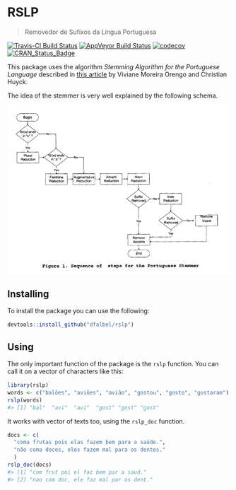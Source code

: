 
<!-- README.md is generated from README.Rmd. Please edit that file -->
RSLP
====

> Removedor de Sufixos da Língua Portuguesa

[![Travis-CI Build Status](https://travis-ci.org/dfalbel/rslp.svg?branch=master)](https://travis-ci.org/dfalbel/rslp) [![AppVeyor Build Status](https://ci.appveyor.com/api/projects/status/github/dfalbel/rslp?branch=master&svg=true)](https://ci.appveyor.com/project/dfalbel/rslp) [![codecov](https://codecov.io/gh/dfalbel/rslp/branch/master/graph/badge.svg)](https://codecov.io/gh/dfalbel/rslp) [![CRAN\_Status\_Badge](http://www.r-pkg.org/badges/version/rslp)](https://cran.r-project.org/package=rslp)

This package uses the algorithm *Stemming Algorithm for the Portuguese Language* described in [this article](http://doi.ieeecomputersociety.org/10.1109/SPIRE.2001.10024) by Viviane Moreira Orengo and Christian Huyck.

The idea of the stemmer is very well explained by the following schema.

![Schema](README-schema.PNG)

Installing
----------

To install the package you can use the following:

``` r
devtools::install_github("dfalbel/rslp")
```

Using
-----

The only important function of the package is the `rslp` function. You can call it on a vector of characters like this:

``` r
library(rslp)
words <- c("balões", "aviões", "avião", "gostou", "gosto", "gostaram")
rslp(words)
#> [1] "bal"  "avi"  "avi"  "gost" "gost" "gost"
```

It works with vector of texts too, using the `rslp_doc` function.

``` r
docs <- c(
  "coma frutas pois elas fazem bem para a saúde.",
  "não coma doces, eles fazem mal para os dentes."
  )
rslp_doc(docs)
#> [1] "com frut poi el faz bem par a saud."  
#> [2] "nao com doc, ele faz mal par os dent."
```

